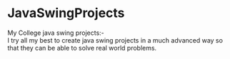 # JavaSwingProjects
My College java swing projects:-  
I try all my best to create java swing projects in a much advanced way so that
they can be able to solve real world problems.
